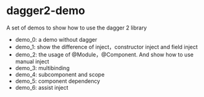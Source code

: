 # dagger2-demo
A set of demos to show how to use the dagger 2 library

* demo_0: a demo without dagger 
* demo_1: show the difference of inject，constructor inject and field inject
* demo_2: the usage of @Module，@Component. And show how to use manual inject
* demo_3: multibinding
* demo_4: subcomponent and scope
* demo_5: component dependency
* demo_6: assist inject
